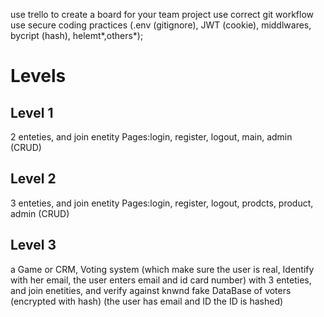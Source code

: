 use trello to create a board for your team project
use correct git workflow
use secure coding practices (.env (gitignore), JWT (cookie), middlwares, bycript (hash), helemt*,others*);

# Levels

## Level 1
2 enteties, and join enetity
Pages:login, register, logout, main, admin (CRUD)

## Level 2
3 enteties, and join enetity
Pages:login, register, logout, prodcts, product, admin (CRUD)

## Level 3
a Game or CRM, Voting system (which make sure the user is real, Identify with her email, the user enters email and id card number) with 3 enteties, and join enetities, and verify against knwnd fake DataBase of voters (encrypted with hash) (the user has email and ID the ID is hashed)





